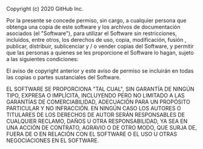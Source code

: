 Copyright (c) 2020 GitHub Inc.

Por la presente se concede permiso, sin cargo, a cualquier persona que obtenga una copia de este software y los archivos
 de documentación asociados (el "Software"), para utilizar el Software sin restricciones, incluidos, entre otros, los 
derechos de uso, copia, modificación, fusión , publicar, distribuir, sublicenciar y / o vender copias del Software, 
y permitir que las personas a quienes se les proporcione el Software lo hagan, sujeto a las siguientes condiciones:

El aviso de copyright anterior y este aviso de permiso se incluirán en todas las copias o partes sustanciales 
del Software.

EL SOFTWARE SE PROPORCIONA "TAL CUAL", SIN GARANTÍA DE NINGÚN TIPO, EXPRESA O IMPLÍCITA, 
INCLUYENDO PERO NO LIMITADO A LAS GARANTÍAS DE COMERCIABILIDAD, ADECUACIÓN PARA UN PROPÓSITO 
PARTICULAR Y NO INFRACCIÓN. EN NINGÚN CASO LOS AUTORES O TITULARES DE LOS DERECHOS
DE AUTOR SERÁN RESPONSABLES DE CUALQUIER RECLAMO, DAÑOS U OTRA RESPONSABILIDAD, YA SEA EN
UNA ACCIÓN DE CONTRATO, AGRAVIO O DE OTRO MODO, QUE SURJA DE, FUERA DE O EN RELACIÓN CON EL
 SOFTWARE O EL USO U OTRAS NEGOCIACIONES EN EL SOFTWARE.